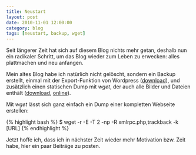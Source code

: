 ```yaml
---
title: Neustart
layout: post
date: 2010-11-01 12:00:00
category: blog
tags: [neustart, backup, wget]
---
```


Seit längerer Zeit hat sich auf diesem Blog nichts mehr getan, deshalb nun ein radikaler Schritt, um das Blog wieder zum Leben zu erwecken: alles plattmachen und neu anfangen.

<!--more-->

Mein altes Blog habe ich natürlich nicht gelöscht, sondern ein Backup erstellt, einmal mit der Export-Funktion von Wordpress ([download](http://old.7h0ma5.org/7h0ma5-wordpress-export.tar.gz)), und
zusätzlich einen statischen Dump mit *wget*, der auch alle Bilder und Dateien enthält ([download](http://old.7h0ma5.org/old-7h0ma5-org.tar.gz), [online](http://old.7h0ma5.org)).

Mit *wget* lässt sich ganz einfach ein Dump einer kompletten Webseite erstellen:

{% highlight bash %}
$ wget -r -E -T 2 -np -R xmlrpc.php,trackback -k [URL]
{% endhighlight %}

Jetzt hoffe ich, dass ich in nächster Zeit wieder mehr Motivation bzw. Zeit habe, hier ein paar Beiträge zu posten.
